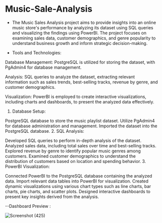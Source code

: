 # Music-Sale-Analysis
- The Music Sales Analysis project aims to provide insights into an online music store's performance by analyzing its dataset using SQL queries and visualizing the findings using PowerBI. The project focuses on examining sales data, customer demographics, and genre popularity to understand business growth and inform strategic decision-making.

- Tools and Technologies:
  
Database Management: PostgreSQL is utilized for storing the dataset, with PgAdmin4 for database management.

Analysis: SQL queries to analyze the dataset, extracting relevant information such as sales trends, best-selling tracks, revenue by genre, and customer demographics.

Visualization: PowerBI is employed to create interactive visualizations, including charts and dashboards, to present the analyzed data effectively.

1. Database Setup:

PostgreSQL database to store the music playlist dataset.
Utilize PgAdmin4 for database administration and management.
Imported the dataset into the PostgreSQL database.
2. SQL Analysis:

Developed SQL queries to perform in-depth analysis of the dataset.
Analyzed sales data, including total sales over time and best-selling tracks.
Explored revenue by genre to identify popular music genres among customers.
Examined customer demographics to understand the distribution of customers based on location and spending behavior.
3. PowerBI Visualization:

Connected PowerBI to the PostgreSQL database containing the analyzed data.
Import relevant data tables into PowerBI for visualization.
Created dynamic visualizations using various chart types such as line charts, bar charts, pie charts, and scatter plots.
Designed interactive dashboards to present key insights derived from the analysis.

--Dashboard Preview :



![Screenshot (425)](https://github.com/akash-2109/Music-Sale-Analysis/assets/88192282/bf7270e5-706e-4dd5-b743-1227758076c3)
